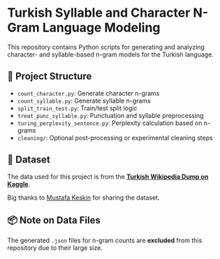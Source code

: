 # Turkish Syllable and Character N-Gram Language Modeling

This repository contains Python scripts for generating and analyzing character- and syllable-based n-gram models for the Turkish language.

## 📁 Project Structure

- `count_character.py`: Generate character n-grams
- `count_syllable.py`: Generate syllable n-grams
- `split_train_test.py`: Train/test split logic
- `treat_punc_syllable.py`: Punctuation and syllable preprocessing
- `turing_perplexity_sentence.py`: Perplexity calculation based on n-grams
- `cleaning/`: Optional post-processing or experimental cleaning steps

## 🧠 Dataset

The data used for this project is from the **[Turkish Wikipedia Dump on Kaggle](https://www.kaggle.com/datasets/mustfkeskin/turkish-wikipedia-dump)**.

Big thanks to [Mustafa Keskin](https://www.kaggle.com/mustfkeskin) for sharing the dataset.

## 📦 Note on Data Files

The generated `.json` files for n-gram counts are **excluded** from this repository due to their large size.